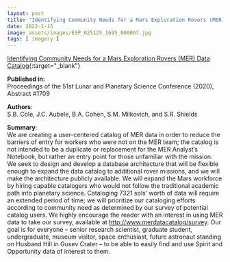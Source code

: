 ```yaml
---
layout: post
title: "Identifying Community Needs for a Mars Exploration Rovers (MER) Data Catalog"
date: 2022-1-15
image: assets/images/ESP_025125_1695_000007.jpg
tags: [ imagery ]
---
```


[Identifying Community Needs for a Mars Exploration Rovers (MER) Data Catalog](https://www.hou.usra.edu/meetings/lpsc2020/pdf/1709.pdf){:target="_blank"}  

**Published in**:   
Proceedings of the 51st Lunar and Planetary Science Conference (2020), Abstract #1709

**Authors**:   
S.B. Cole, J.C. Aubele, B.A. Cohen, S.M. Milkovich, and S.R. Shields

**Summary**:   
We are creating a user-centered catalog of MER data in order to reduce the barriers of entry for workers who were not on the MER team; the catalog is not intended to be a duplicate or replacement for the MER Analyst’s Notebook, but rather an entry point for those unfamiliar with the mission. We seek to design and develop a database architecture that will be flexible enough to expand the data catalog to additional rover missions, and we will make the architecture publicly available. We will expand the Mars workforce by hiring capable catalogers who would not follow the traditional academic path into planetary science. Cataloging 7321 sols’ worth of data will require an extended period of time; we will prioritize our cataloging efforts according to community need as determined by our survey of potential catalog users. We highly encourage the reader with an interest in using MER data
to take our survey, available at http://www.merdatacatalog/survey. Our goal is for everyone – senior research scientist, graduate student, undergraduate, museum visitor, space enthusiast, future astronaut standing on Husband Hill in Gusev Crater – to be able to easily find and use Spirit and Opportunity data of interest to them.
